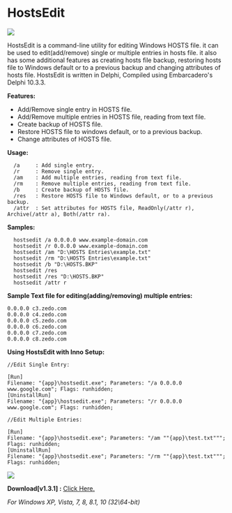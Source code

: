 


# HostsEdit

<img align="center" src="https://i.imgur.com/yW6WR9S.png">

HostsEdit is a command-line utility for editing Windows HOSTS file. it can be used to edit(add/remove) single or multiple entries in hosts file. it also has some additional features as creating hosts file backup, restoring hosts file to Windows default or to a previous backup and changing attributes of hosts file. HostsEdit is written in Delphi, Compiled using Embarcadero's Delphi 10.3.3.

**Features:**

 - Add/Remove single entry in HOSTS file.
 - Add/Remove multiple entries in HOSTS file, reading from text file.
 - Create backup of HOSTS file.
 - Restore HOSTS file to windows default, or to a previous backup.
 - Change attributes of HOSTS file.

**Usage:**
```
  /a     : Add single entry.
  /r     : Remove single entry.
  /am    : Add multiple entries, reading from text file.
  /rm    : Remove multiple entries, reading from text file.
  /b     : Create backup of HOSTS file.
  /res   : Restore HOSTS file to Windows default, or to a previous backup.
  /attr  : Set attributes for HOSTS file, ReadOnly(/attr r), Archive(/attr a), Both(/attr ra).
```
**Samples:**
```
  hostsedit /a 0.0.0.0 www.example-domain.com
  hostsedit /r 0.0.0.0 www.example-domain.com
  hostsedit /am "D:\HOSTS Entries\example.txt"
  hostsedit /rm "D:\HOSTS Entries\example.txt"
  hostsedit /b "D:\HOSTS.BKP"
  hostsedit /res
  hostsedit /res "D:\HOSTS.BKP"
  hostsedit /attr r
```
**Sample Text file for editing(adding/removing) multiple entries:**
```
0.0.0.0 c3.zedo.com
0.0.0.0 c4.zedo.com
0.0.0.0 c5.zedo.com
0.0.0.0 c6.zedo.com
0.0.0.0 c7.zedo.com
0.0.0.0 c8.zedo.com
```
**Using HostsEdit with Inno Setup:**
```
//Edit Single Entry:

[Run]
Filename: "{app}\hostsedit.exe"; Parameters: "/a 0.0.0.0 www.google.com"; Flags: runhidden;
[UninstallRun]
Filename: "{app}\hostsedit.exe"; Parameters: "/r 0.0.0.0 www.google.com"; Flags: runhidden;

//Edit Multiple Entries:

[Run]
Filename: "{app}\hostsedit.exe"; Parameters: "/am ""{app}\test.txt"""; Flags: runhidden;
[UninstallRun]
Filename: "{app}\hostsedit.exe"; Parameters: "/rm ""{app}\test.txt"""; Flags: runhidden;
```

<img align="center" src="https://i.postimg.cc/1zH6jt1d/sshot-8.png">




**Download[v1.3.1] :**  <a href="https://github.com/OnlyDeLtA/HostsEdit/files/4148681/hostsedit.zip">Click Here.</a>

*For Windows XP, Vista, 7, 8, 8.1, 10 (32\64-bit)*
